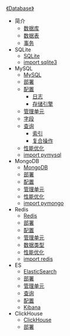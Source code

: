 [《Database》](index.md)

- 简介
  - [数据库](简介/数据库.md)
  - [数据表](简介/数据表.md)
  - [事务](简介/事务.md)
- SQLite
  - [SQLite](SQLite/SQLite.md)
  - [import sqlite3](SQLite/sqlite3.md)
- MySQL
  - [MySQL](MySQL/MySQL.md)
  - [部署](MySQL/部署.md)
  - [配置](MySQL/配置/配置.md)
    - [日志](MySQL/配置/日志.md)
    - [存储引擎](MySQL/配置/存储引擎.md)
  - [管理单元](MySQL/管理单元.md)
  - [字段](MySQL/字段.md)
  - [查询](MySQL/查询/查询.md)
    - [索引](MySQL/查询/索引.md)
    - [复合操作](MySQL/查询/复合操作.md)
  - [性能优化](MySQL/性能优化.md)
  - [import pymysql](MySQL/pymysql.md)
- MongoDB
  - [MongoDB](MongoDB/MongoDB.md)
  - [部署](MongoDB/部署.md)
  - [配置](MongoDB/配置.md)
  - [管理单元](MongoDB/管理单元.md)
  - [性能优化](MongoDB/性能优化.md)
  - [import pymongo](MongoDB/pymongo.md)
- Redis
  - [Redis](Redis/Redis.md)
  - [部署](Redis/部署.md)
  - [配置](Redis/配置.md)
  - [管理单元](Redis/管理单元.md)
  - [数据类型](Redis/数据类型.md)
  - [性能优化](Redis/性能优化.md)
  - [import redis](Redis/redis-py.md)
- ES
  - [ElasticSearch](ES/ElasticSearch.md)
  - [部署](ES/部署.md)
  - [管理单元](ES/管理单元.md)
  - [查询](ES/查询.md)
  - [配置](ES/配置.md)
  - [Kibana](ES/Kibana.md)
- ClickHouse
  - [ClickHouse](ClickHouse/ClickHouse.md)
  - [部署](ClickHouse/部署.md)
